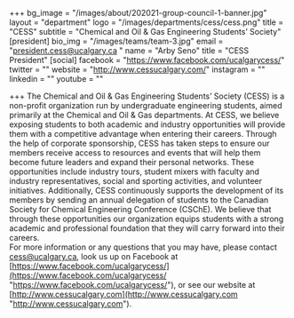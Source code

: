 +++
bg_image = "/images/about/202021-group-council-1-banner.jpg"
layout = "department"
logo = "/images/departments/cess/cess.png"
title = "CESS"
subtitle = "Chemical and Oil & Gas Engineering Students’ Society"
[president]
bio_img = "/images/teams/team-3.jpg"
email = "president.cess@ucalgary.ca "
name = "Arby Seno"
title = "CESS President"
[social]
facebook = "https://www.facebook.com/ucalgarycess/"
twitter = ""
website = "http://www.cessucalgary.com/"
instagram = ""
linkedin = ""
youtube = ""


+++
The Chemical and Oil & Gas Engineering Students’ Society (CESS) is a non-profit organization run by undergraduate engineering students, aimed primarily at the Chemical and Oil & Gas departments. At CESS, we believe exposing students to both academic and industry opportunities will provide them with a competitive advantage when entering their careers. Through the help of corporate sponsorship, CESS has taken steps to ensure our members receive access to resources and events that will help them become future leaders and expand their personal networks. These opportunities include industry tours, student mixers with faculty and industry representatives, social and sporting activities, and volunteer initiatives. Additionally, CESS continuously supports the development of its members by sending an annual delegation of students to the Canadian Society for Chemical Engineering Conference (CSChE). We believe that through these opportunities our organization equips students with a strong academic and professional foundation that they will carry forward into their careers.  
For more information or any questions that you may have, please contact [cess@ucalgary.ca](mailto:cess@ucalgary.ca), look us up on Facebook at [https://www.facebook.com/ucalgarycess/](https://www.facebook.com/ucalgarycess/ "https://www.facebook.com/ucalgarycess/"), or see our website at [http://www.cessucalgary.com](http://www.cessucalgary.com "http://www.cessucalgary.com").